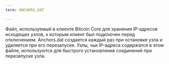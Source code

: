 ```yaml
---
term: ANCHORS.DAT

---
```

Файл, используемый в клиенте Bitcoin Core для хранения IP-адресов исходящих узлов, к которым клиент был подключен перед отключением. Anchors.dat создается каждый раз при остановке узла и удаляется при его перезапуске. Узлы, чьи IP-адреса содержатся в этом файле, используются для быстрого установления соединений при перезапуске узла.